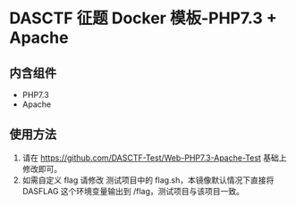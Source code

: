 # DASCTF 征题 Docker 模板-PHP7.3 + Apache
## 内含组件
- PHP7.3
- Apache

## 使用方法
1. 请在 https://github.com/DASCTF-Test/Web-PHP7.3-Apache-Test  基础上修改即可。
2. 如需自定义 flag 请修改 测试项目中的 flag.sh，本镜像默认情况下直接将 DASFLAG 这个环境变量输出到 /flag，测试项目与该项目一致。
